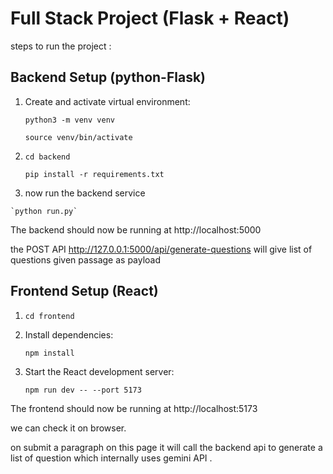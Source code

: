 # Full Stack Project (Flask + React)

steps to run the project :

## Backend Setup (python-Flask)

1. Create and activate virtual environment:
   
    `python3 -m venv venv`

    `source venv/bin/activate`

 2.   
    `cd backend`

    `pip install -r requirements.txt`

  3.  now run the backend service

    `python run.py`


The backend should now be running at http://localhost:5000

the POST API http://127.0.0.1:5000/api/generate-questions  will give list of questions given passage as payload


## Frontend  Setup (React)

1. `cd frontend`

2.  Install dependencies:

    `npm install`

3. Start the React development server:

    `npm run dev -- --port 5173`

The frontend should now be running at http://localhost:5173

we can check it on browser. 

on submit a paragraph on this page it will call the backend api to generate a list of question which internally uses gemini API .
